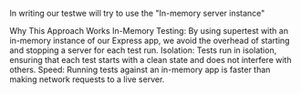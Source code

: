 In writing our testwe will try to use the "In-memory server instance"

Why This Approach Works
In-Memory Testing: By using supertest with an in-memory instance of our Express app, we avoid the overhead of starting and stopping a server for each test run.
Isolation: Tests run in isolation, ensuring that each test starts with a clean state and does not interfere with others.
Speed: Running tests against an in-memory app is faster than making network requests to a live server.